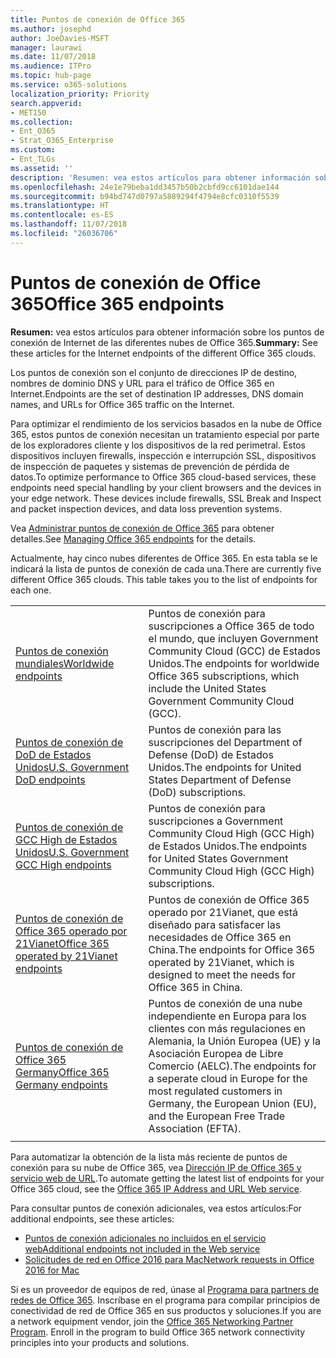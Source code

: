 ```yaml
---
title: Puntos de conexión de Office 365
ms.author: josephd
author: JoeDavies-MSFT
manager: laurawi
ms.date: 11/07/2018
ms.audience: ITPro
ms.topic: hub-page
ms.service: o365-solutions
localization_priority: Priority
search.appverid:
- MET150
ms.collection:
- Ent_O365
- Strat_O365_Enterprise
ms.custom:
- Ent_TLGs
ms.assetid: ''
description: 'Resumen: vea estos artículos para obtener información sobre los puntos de conexión de Internet de las diferentes nubes de Office 365.'
ms.openlocfilehash: 24e1e79beba1dd3457b50b2cbfd9cc6101dae144
ms.sourcegitcommit: b94bd747d0797a5889294f4794e8cfc0310f5539
ms.translationtype: HT
ms.contentlocale: es-ES
ms.lasthandoff: 11/07/2018
ms.locfileid: "26036706"
---
```

# <a name="office-365-endpoints"></a><span data-ttu-id="84aa6-103">Puntos de conexión de Office 365</span><span class="sxs-lookup"><span data-stu-id="84aa6-103">Office 365 endpoints</span></span>

<span data-ttu-id="84aa6-104">**Resumen:** vea estos artículos para obtener información sobre los puntos de conexión de Internet de las diferentes nubes de Office 365.</span><span class="sxs-lookup"><span data-stu-id="84aa6-104">**Summary:** See these articles for the Internet endpoints of the different Office 365 clouds.</span></span>
  
<span data-ttu-id="84aa6-105">Los puntos de conexión son el conjunto de direcciones IP de destino, nombres de dominio DNS y URL para el tráfico de Office 365 en Internet.</span><span class="sxs-lookup"><span data-stu-id="84aa6-105">Endpoints are the set of destination IP addresses, DNS domain names, and URLs for Office 365 traffic on the Internet.</span></span> 

<span data-ttu-id="84aa6-p101">Para optimizar el rendimiento de los servicios basados en la nube de Office 365, estos puntos de conexión necesitan un tratamiento especial por parte de los exploradores cliente y los dispositivos de la red perimetral. Estos dispositivos incluyen firewalls, inspección e interrupción SSL, dispositivos de inspección de paquetes y sistemas de prevención de pérdida de datos.</span><span class="sxs-lookup"><span data-stu-id="84aa6-p101">To optimize performance to Office 365 cloud-based services, these endpoints need special handling by your client browsers and the devices in your edge network. These devices include firewalls, SSL Break and Inspect and packet inspection devices, and data loss prevention systems.</span></span>

<span data-ttu-id="84aa6-108">Vea [Administrar puntos de conexión de Office 365](managing-office-365-endpoints.md) para obtener detalles.</span><span class="sxs-lookup"><span data-stu-id="84aa6-108">See [Managing Office 365 endpoints](managing-office-365-endpoints.md) for the details.</span></span>

<span data-ttu-id="84aa6-p102">Actualmente, hay cinco nubes diferentes de Office 365. En esta tabla se le indicará la lista de puntos de conexión de cada una.</span><span class="sxs-lookup"><span data-stu-id="84aa6-p102">There are currently five different Office 365 clouds. This table takes you to the list of endpoints for each one.</span></span>

|||
|:-------|:-----|
| [<span data-ttu-id="84aa6-111">Puntos de conexión mundiales</span><span class="sxs-lookup"><span data-stu-id="84aa6-111">Worldwide endpoints</span></span>](urls-and-ip-address-ranges.md) | <span data-ttu-id="84aa6-112">Puntos de conexión para suscripciones a Office 365 de todo el mundo, que incluyen Government Community Cloud (GCC) de Estados Unidos.</span><span class="sxs-lookup"><span data-stu-id="84aa6-112">The endpoints for worldwide Office 365 subscriptions, which include the United States Government Community Cloud (GCC).</span></span> |
| [<span data-ttu-id="84aa6-113">Puntos de conexión de DoD de Estados Unidos</span><span class="sxs-lookup"><span data-stu-id="84aa6-113">U.S. Government DoD endpoints</span></span>](office-365-u-s-government-dod-endpoints.md) | <span data-ttu-id="84aa6-114">Puntos de conexión para las suscripciones del Department of Defense (DoD) de Estados Unidos.</span><span class="sxs-lookup"><span data-stu-id="84aa6-114">The endpoints for United States Department of Defense (DoD) subscriptions.</span></span> |
| [<span data-ttu-id="84aa6-115">Puntos de conexión de GCC High de Estados Unidos</span><span class="sxs-lookup"><span data-stu-id="84aa6-115">U.S. Government GCC High endpoints</span></span>](office-365-u-s-government-gcc-high-endpoints.md) | <span data-ttu-id="84aa6-116">Puntos de conexión para suscripciones a Government Community Cloud High (GCC High) de Estados Unidos.</span><span class="sxs-lookup"><span data-stu-id="84aa6-116">The endpoints for United States Government Community Cloud High (GCC High) subscriptions.</span></span> |
| [<span data-ttu-id="84aa6-117">Puntos de conexión de Office 365 operado por 21Vianet</span><span class="sxs-lookup"><span data-stu-id="84aa6-117">Office 365 operated by 21Vianet endpoints</span></span>](urls-and-ip-address-ranges-21vianet.md) | <span data-ttu-id="84aa6-118">Puntos de conexión de Office 365 operado por 21Vianet, que está diseñado para satisfacer las necesidades de Office 365 en China.</span><span class="sxs-lookup"><span data-stu-id="84aa6-118">The endpoints for Office 365 operated by 21Vianet, which is designed to meet the needs for Office 365 in China.</span></span> |
| [<span data-ttu-id="84aa6-119">Puntos de conexión de Office 365 Germany</span><span class="sxs-lookup"><span data-stu-id="84aa6-119">Office 365 Germany endpoints</span></span>](office-365-germany-endpoints.md) | <span data-ttu-id="84aa6-120">Puntos de conexión de una nube independiente en Europa para los clientes con más regulaciones en Alemania, la Unión Europea (UE) y la Asociación Europea de Libre Comercio (AELC).</span><span class="sxs-lookup"><span data-stu-id="84aa6-120">The endpoints for a seperate cloud in Europe for the most regulated customers in Germany, the European Union (EU), and the European Free Trade Association (EFTA).</span></span> |
|||

<span data-ttu-id="84aa6-121">Para automatizar la obtención de la lista más reciente de puntos de conexión para su nube de Office 365, vea [Dirección IP de Office 365 y servicio web de URL](office-365-ip-web-service.md).</span><span class="sxs-lookup"><span data-stu-id="84aa6-121">To automate getting the latest list of endpoints for your Office 365 cloud, see the [Office 365 IP Address and URL Web service](office-365-ip-web-service.md).</span></span>

<span data-ttu-id="84aa6-122">Para consultar puntos de conexión adicionales, vea estos artículos:</span><span class="sxs-lookup"><span data-stu-id="84aa6-122">For additional endpoints, see these articles:</span></span>

- [<span data-ttu-id="84aa6-123">Puntos de conexión adicionales no incluidos en el servicio web</span><span class="sxs-lookup"><span data-stu-id="84aa6-123">Additional endpoints not included in the Web service</span></span>](additional-office365-ip-addresses-and-urls.md)
- [<span data-ttu-id="84aa6-124">Solicitudes de red en Office 2016 para Mac</span><span class="sxs-lookup"><span data-stu-id="84aa6-124">Network requests in Office 2016 for Mac</span></span>](network-requests-in-office-2016-for-mac.md)

<span data-ttu-id="84aa6-p103">Si es un proveedor de equipos de red, únase al [Programa para partners de redes de Office 365](office-365-networking-partner-program.md). Inscríbase en el programa para compilar principios de conectividad de red de Office 365 en sus productos y soluciones.</span><span class="sxs-lookup"><span data-stu-id="84aa6-p103">If you are a network equipment vendor, join the [Office 365 Networking Partner Program](office-365-networking-partner-program.md). Enroll in the program to build Office 365 network connectivity principles into your products and solutions.</span></span> 
